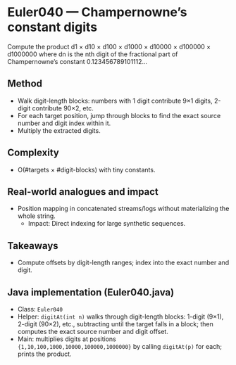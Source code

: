 # Euler040 — Champernowne’s constant digits

Compute the product d1 × d10 × d100 × d1000 × d10000 × d100000 × d1000000 where dn is the nth digit of the fractional part of Champernowne’s constant 0.123456789101112...

## Method

- Walk digit-length blocks: numbers with 1 digit contribute 9×1 digits, 2-digit contribute 90×2, etc.
- For each target position, jump through blocks to find the exact source number and digit index within it.
- Multiply the extracted digits.

## Complexity
- O(#targets × #digit-blocks) with tiny constants.

## Real-world analogues and impact
- Position mapping in concatenated streams/logs without materializing the whole string.
  - Impact: Direct indexing for large synthetic sequences.

## Takeaways
- Compute offsets by digit-length ranges; index into the exact number and digit.


## Java implementation (Euler040.java)

- Class: `Euler040`
- Helper: `digitAt(int n)` walks through digit-length blocks: 1-digit (9×1), 2-digit (90×2), etc., subtracting until the target falls in a block; then computes the exact source number and digit offset.
- Main: multiplies digits at positions `{1,10,100,1000,10000,100000,1000000}` by calling `digitAt(p)` for each; prints the product.
